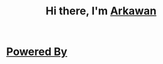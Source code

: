 <h1 align="center">Hi there, I'm <a href="https://www.selfblog.my.id/" target="_blank">Arkawan</a></h1>

<br />


<p align="center">
  <a href="https://citrahost.com"><h1>Powered By</h1><img src="https://github.com/ariesawan/pic-citra/blob/main/logo%20citrahos%201t.png" alt=""></img></a>
</p>
